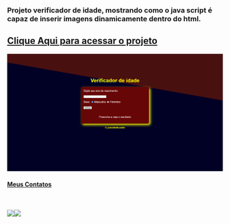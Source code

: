 ### Projeto verificador de idade, mostrando como o java script é capaz de inserir imagens dinamicamente dentro do html.
## <a href="https://projeto-verificar-idade.vercel.app/">Clique Aqui para acessar o projeto
<img src=print.png>

#### Meus Contatos
# <a href = "mailto:joaodedeusrsfilho@gmail.com"><img src="https://img.shields.io/badge/-Gmail-%23333?style=for-the-badge&logo=gmail&logoColor=white" target="_blank"></a><a href="https://www.linkedin.com/in/joaodedeusrsfilho" target="_blank"><img src="https://img.shields.io/badge/-LinkedIn-%230077B5?style=for-the-badge&logo=linkedin&logoColor=white" target="_blank"></a> 
